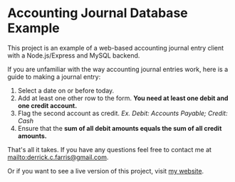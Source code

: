 # Accounting Journal Database Example

This project is an example of a web-based accounting journal entry client with a Node.js/Express and MySQL backend.

If you are unfamiliar with the way accounting journal entries work, here is a guide to making a journal entry:

1. Select a date on or before today.
2. Add at least one other row to the form. **You need at least one debit and one credit account.**
3. Flag the second account as credit. *Ex. Debit: Accounts Payable; Credit: Cash*
4. Ensure that the **sum of all debit amounts equals the sum of all credit amounts.**


That's all it takes. If you have any questions feel free to contact me at <mailto:derrick.c.farris@gmail.com>.

Or if you want to see a live version of this project, visit [my website](http://liveprojects.derrickfarris.com "Live Projects").